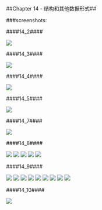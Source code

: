 ##Chapter 14 - 结构和其他数据形式##

###screenshots:

####14_2####

![](https://github.com/PytLab/C-Primer-Plus/blob/master/ch14/screenshots/14_2_out.gif)

####14_3####

![](https://github.com/PytLab/C-Primer-Plus/blob/master/ch14/screenshots/14_3_out.gif)

####14_4####

![](https://github.com/PytLab/C-Primer-Plus/blob/master/ch14/screenshots/14_4_out.gif)

####14_5####

![](https://github.com/PytLab/C-Primer-Plus/blob/master/ch14/screenshots/14_5_out.gif)

####14_7####

![](https://github.com/PytLab/C-Primer-Plus/blob/master/ch14/screenshots/14_7_out.gif)

####14_8####

![](https://github.com/PytLab/C-Primer-Plus/blob/master/ch14/screenshots/14_8_a_out.gif)
![](https://github.com/PytLab/C-Primer-Plus/blob/master/ch14/screenshots/14_8_b_out.gif)
![](https://github.com/PytLab/C-Primer-Plus/blob/master/ch14/screenshots/14_8_c_out.gif)
![](https://github.com/PytLab/C-Primer-Plus/blob/master/ch14/screenshots/14_8_d_out.gif)
![](https://github.com/PytLab/C-Primer-Plus/blob/master/ch14/screenshots/14_8_ef_out.gif)

####14_9####

![](https://github.com/PytLab/C-Primer-Plus/blob/master/ch14/screenshots/14_9_1_out.gif)
![](https://github.com/PytLab/C-Primer-Plus/blob/master/ch14/screenshots/14_9_2_out.gif)
![](https://github.com/PytLab/C-Primer-Plus/blob/master/ch14/screenshots/14_9_3_out.gif)
![](https://github.com/PytLab/C-Primer-Plus/blob/master/ch14/screenshots/14_9_4_out.gif)
![](https://github.com/PytLab/C-Primer-Plus/blob/master/ch14/screenshots/14_9_5_out.gif)
![](https://github.com/PytLab/C-Primer-Plus/blob/master/ch14/screenshots/14_9_6_out.gif)
![](https://github.com/PytLab/C-Primer-Plus/blob/master/ch14/screenshots/14_9_7_out.gif)
![](https://github.com/PytLab/C-Primer-Plus/blob/master/ch14/screenshots/14_9_8_out.gif)
![](https://github.com/PytLab/C-Primer-Plus/blob/master/ch14/screenshots/14_9_9_out.gif)

####14_10####

![](https://github.com/PytLab/C-Primer-Plus/blob/master/ch14/screenshots/14_10_out.gif)